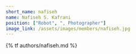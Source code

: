 ```yaml
---
short_name: nafiseh
name: Nafiseh S. Kafrani
position: ["Robot", ", Photographer"]
image_link: /assets/images/members/nafiseh.jpg
---
```

{% tf authors/nafiseh.md %}
